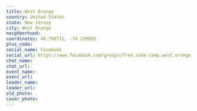 ```yaml
---
title: West Orange
country: United States
state: New Jersey
city: West Orange
neighborhood: 
coordinates: 40.798711, -74.239035
plus_code:
social_name: Facebook
social_url: https://www.facebook.com/groups/free.code.camp.west.orange
chat_name:
chat_url:
event_name:
event_url:
leader_name:
leader_url:
old_photo: 
cover_photo:
---
```

